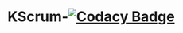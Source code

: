 # KScrum-[![Codacy Badge](https://api.codacy.com/project/badge/Grade/b11b3f82607948eda2f81d30f648fc86)](https://www.codacy.com/app/enriquesuarezgtte/KScrum-?utm_source=github.com&amp;utm_medium=referral&amp;utm_content=LeonardoRuiz98/KScrum-&amp;utm_campaign=Badge_Grade)
